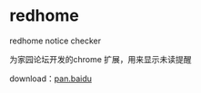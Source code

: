 redhome
=======

redhome notice checker

为家园论坛开发的chrome 扩展，用来显示未读提醒

download：[pan.baidu]('http://pan.baidu.com/s/168FG2')
